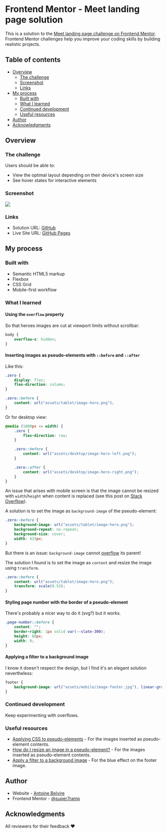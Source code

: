 # Frontend Mentor - Meet landing page solution

This is a solution to
the [Meet landing page challenge on Frontend Mentor](https://www.frontendmentor.io/challenges/meet-landing-page-rbTDS6OUR).
Frontend Mentor challenges help you improve your coding skills by building realistic projects.

## Table of contents

- [Overview](#overview)
    - [The challenge](#the-challenge)
    - [Screenshot](#screenshot)
    - [Links](#links)
- [My process](#my-process)
    - [Built with](#built-with)
    - [What I learned](#what-i-learned)
    - [Continued development](#continued-development)
    - [Useful resources](#useful-resources)
- [Author](#author)
- [Acknowledgments](#acknowledgments)

## Overview

### The challenge

Users should be able to:

- View the optimal layout depending on their device's screen size
- See hover states for interactive elements

### Screenshot

![](./screenshot.png)

### Links

- Solution URL: [GitHub](https://github.com/super7ramp/frontend-mentor/8-meet-landing-page)
- Live Site
  URL: [GitHub Pages](https://super7ramp.github.io/frontend-mentor/8-meet-landing-page/meet-landing-page)

## My process

### Built with

- Semantic HTML5 markup
- Flexbox
- CSS Grid
- Mobile-first workflow

### What I learned

#### Using the `overflow` property

So that heroes images are cut at viewport limits without scrollbar:

```css
body {
    overflow-x: hidden;
}
```

#### Inserting images as pseudo-elements with `::before` and `::after`

Like this:

```css
.zero {
    display: flex;
    flex-direction: column;
}

.zero::before {
    content: url("assets/tablet/image-hero.png");
}
```

Or for desktop view:

```css
@media (1000px <= width) {
    .zero {
        flex-direction: row;
    }

    .zero::before {
        content: url("assets/desktop/image-hero-left.png");
    }

    .zero::after {
        content: url("assets/desktop/image-hero-right.png");
    }
}
```

An issue that arises with mobile screen is that the image cannot be resized with `width`/`height` when content is
replaced (see this post
on [Stack Overflow](https://stackoverflow.com/questions/14978807/can-you-apply-a-width-to-a-before-after-pseudo-element-contenturlimage)).

A solution is to set the image as `background-image` of the pseudo-element:

```css
.zero::before {
    background-image: url("assets/tablet/image-hero.png");
    background-repeat: no-repeat;
    background-size: cover;
    width: 433px;
}
```

But there is an issue: `background-image` cannot [overflow](#using-the-overflow-property) its parent!

The solution I found is to set the image as `content` and resize the image using `transform`.

```css
.zero::before {
    content: url("assets/tablet/image-hero.png");
    transform: scale(0.53);
}
```

#### Styling page number with the border of a pseudo-element

There's probably a nicer way to do it (svg?) but it works.

```css
.page-number::before {
    content: "";
    border-right: 1px solid var(--slate-300);
    height: 80px;
    width: 0;
}
```

#### Applying a filter to a background image

I know it doesn't respect the design, but I find it's an elegant solution nevertheless:

```css
footer {
    background-image: url("assets/mobile/image-footer.jpg"), linear-gradient(var(--cyan-600));
}
```

### Continued development

Keep experimenting with overflows.

### Useful resources

- [Applying CSS to pseudo-elements](https://www.bennadel.com/blog/3857-applying-css-flexbox-to-pseudo-elements.htm) -
  For the images inserted as pseudo-element contents.
- [How do I resize an image in a pseudo-element?](https://stackoverflow.com/questions/19254376/how-do-i-resize-an-image-in-a-pseudo-element) -
  For the images inserted as pseudo-element contents.
- [Apply a filter to a background image](https://css-tricks.com/apply-a-filter-to-a-background-image/) - For the blue
  effect on the footer image.

## Author

- Website - [Antoine Belvire](https://belv.re)
- Frontend Mentor - [@super7ramp](https://www.frontendmentor.io/profile/super7ramp)

## Acknowledgments

All reviewers for their feedback ❤️
